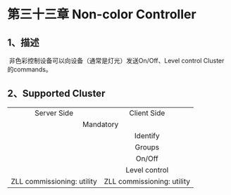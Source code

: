 # 第三十三章 Non-color Controller

## 1、描述

​	  非色彩控制设备可以向设备（通常是灯光）发送On/Off、Level control Cluster 的commands。

## 2、Supported Cluster
<table>
   <tr align="center">
   	<td style="width:50%;">Server Side</td>
    <td style="width:50%;">Client Side</td>
   </tr>
   <tr align="center">
   	<td colspan="2">Mandatory</td>
   </tr>
   <tr align="center">
    <td></td>
    <td>Identify</td>
   </tr>
   <tr align="center">
    <td></td>
    <td>Groups</td>
   </tr>
   <tr align="center">
    <td></td>
    <td>On/Off</td>
   </tr>
   <tr align="center">
    <td></td>
    <td>Level control</td>
   </tr>
   <tr align="center">
    <td>ZLL commissioning: utility</td>
    <td>ZLL commissioning: utility</td>
   </tr>
</table>
